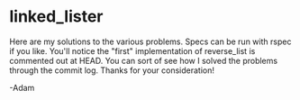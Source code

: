 # linked_lister

Here are my solutions to the various problems.  Specs can be run with rspec if you like.  You'll notice the "first" implementation of reverse_list is commented out at HEAD.  You can sort of see how I solved the problems through the commit log.  Thanks for your consideration!

-Adam

